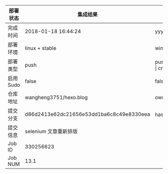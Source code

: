 部署状态 | 集成结果 | 参考值
---|---|---
完成时间 | 2018-01-18 16:44:24 | yyyy-mm-dd hh:mm:ss
部署环境 | linux + stable | window \| linux + stable
部署类型 | push | push \| pull_request \| api \| cron
启用Sudo | false | false \| true
仓库地址 | wangheng3751/hexo.blog | owner_name/repo_name
提交分支 | d86d2413e62dc21656e53dd1ba6c8c49e8330eea | hash 16位
提交信息 | selenium 文章重新排版 |
Job ID   | 330256623 | 
Job NUM  | 13.1 | 
